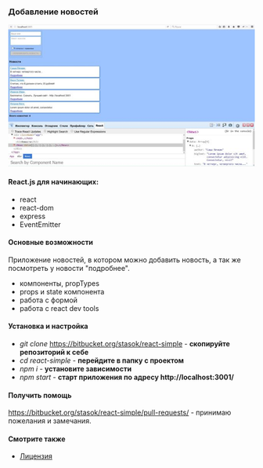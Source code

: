 ### Добавление новостей


![](./img.JPG "React.js для начинающих")


#### React.js для начинающих:

* react
* react-dom
* express
* EventEmitter

#### Основные возможности
Приложение новостей, в котором можно добавить новость, а так же посмотреть у новости "подробнее".

* компоненты, propTypes
* props и state компонента
* работа с формой
* работа с react dev tools


#### Установка и настройка
* *git clone* https://bitbucket.org/stasok/react-simple - **скопируйте репозиторий к себе**
* *cd react-simple* - **перейдите в папку с проектом**
* *npm i*  - **установите зависимости**
* *npm start* - **старт приложения по адресу http://localhost:3001/**


#### Получить помощь
https://bitbucket.org/stasok/react-simple/pull-requests/ - принимаю пожелания и замечания.


#### Смотрите также
* [Лицензия](./license.md)

